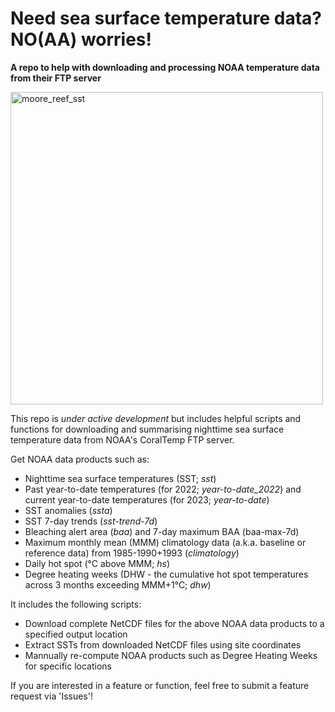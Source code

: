 # Need sea surface temperature data? NO(AA) worries!
**A repo to help with downloading and processing NOAA temperature data from their FTP server**

<img src="plots/moore_reef_temp_animated.gif" alt="moore_reef_sst" width="500"/>


This repo is *under active development* but includes helpful scripts and functions for downloading and summarising nighttime sea surface temperature data from NOAA's CoralTemp FTP server.

Get NOAA data products such as:
* Nighttime sea surface temperatures (SST; *sst*)
* Past year-to-date temperatures (for 2022; *year-to-date_2022*) and current year-to-date temperatures (for 2023; *year-to-date*)
* SST anomalies (*ssta*)
* SST 7-day trends (*sst-trend-7d*)
* Bleaching alert area (*baa*) and 7-day maximum BAA (baa-max-7d)
* Maximum monthly mean (MMM) climatology data (a.k.a. baseline or reference data) from 1985-1990+1993 (*climatology*)
* Daily hot spot (°C above MMM; *hs*)
* Degree heating weeks (DHW - the cumulative hot spot temperatures across 3 months exceeding MMM+1°C; *dhw*)

It includes the following scripts:
* Download complete NetCDF files for the above NOAA data products to a specified output location
* Extract SSTs from downloaded NetCDF files using site coordinates
* Mannually re-compute NOAA products such as Degree Heating Weeks for specific locations

If you are interested in a feature or function, feel free to submit a feature request via 'Issues'!
